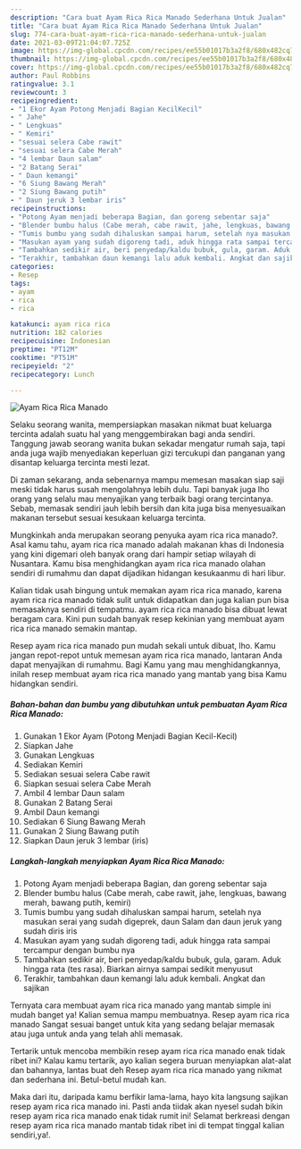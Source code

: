 ```yaml
---
description: "Cara buat Ayam Rica Rica Manado Sederhana Untuk Jualan"
title: "Cara buat Ayam Rica Rica Manado Sederhana Untuk Jualan"
slug: 774-cara-buat-ayam-rica-rica-manado-sederhana-untuk-jualan
date: 2021-03-09T21:04:07.725Z
image: https://img-global.cpcdn.com/recipes/ee55b01017b3a2f8/680x482cq70/ayam-rica-rica-manado-foto-resep-utama.jpg
thumbnail: https://img-global.cpcdn.com/recipes/ee55b01017b3a2f8/680x482cq70/ayam-rica-rica-manado-foto-resep-utama.jpg
cover: https://img-global.cpcdn.com/recipes/ee55b01017b3a2f8/680x482cq70/ayam-rica-rica-manado-foto-resep-utama.jpg
author: Paul Robbins
ratingvalue: 3.1
reviewcount: 3
recipeingredient:
- "1 Ekor Ayam Potong Menjadi Bagian KecilKecil"
- " Jahe"
- " Lengkuas"
- " Kemiri"
- "sesuai selera Cabe rawit"
- "sesuai selera Cabe Merah"
- "4 lembar Daun salam"
- "2 Batang Serai"
- " Daun kemangi"
- "6 Siung Bawang Merah"
- "2 Siung Bawang putih"
- " Daun jeruk 3 lembar iris"
recipeinstructions:
- "Potong Ayam menjadi beberapa Bagian, dan goreng sebentar saja"
- "Blender bumbu halus (Cabe merah, cabe rawit, jahe, lengkuas, bawang merah, bawang putih, kemiri)"
- "Tumis bumbu yang sudah dihaluskan sampai harum, setelah nya masukan serai yang sudah digeprek, daun Salam dan daun jeruk yang sudah diris iris"
- "Masukan ayam yang sudah digoreng tadi, aduk hingga rata sampai tercampur dengan bumbu nya"
- "Tambahkan sedikir air, beri penyedap/kaldu bubuk, gula, garam. Aduk hingga rata (tes rasa). Biarkan airnya sampai sedikit menyusut"
- "Terakhir, tambahkan daun kemangi lalu aduk kembali. Angkat dan sajikan"
categories:
- Resep
tags:
- ayam
- rica
- rica

katakunci: ayam rica rica 
nutrition: 182 calories
recipecuisine: Indonesian
preptime: "PT12M"
cooktime: "PT51M"
recipeyield: "2"
recipecategory: Lunch

---
```



![Ayam Rica Rica Manado](https://img-global.cpcdn.com/recipes/ee55b01017b3a2f8/680x482cq70/ayam-rica-rica-manado-foto-resep-utama.jpg)

Selaku seorang wanita, mempersiapkan masakan nikmat buat keluarga tercinta adalah suatu hal yang menggembirakan bagi anda sendiri. Tanggung jawab seorang  wanita bukan sekadar mengatur rumah saja, tapi anda juga wajib menyediakan keperluan gizi tercukupi dan panganan yang disantap keluarga tercinta mesti lezat.

Di zaman  sekarang, anda sebenarnya mampu memesan masakan siap saji meski tidak harus susah mengolahnya lebih dulu. Tapi banyak juga lho orang yang selalu mau menyajikan yang terbaik bagi orang tercintanya. Sebab, memasak sendiri jauh lebih bersih dan kita juga bisa menyesuaikan makanan tersebut sesuai kesukaan keluarga tercinta. 



Mungkinkah anda merupakan seorang penyuka ayam rica rica manado?. Asal kamu tahu, ayam rica rica manado adalah makanan khas di Indonesia yang kini digemari oleh banyak orang dari hampir setiap wilayah di Nusantara. Kamu bisa menghidangkan ayam rica rica manado olahan sendiri di rumahmu dan dapat dijadikan hidangan kesukaanmu di hari libur.

Kalian tidak usah bingung untuk memakan ayam rica rica manado, karena ayam rica rica manado tidak sulit untuk didapatkan dan juga kalian pun bisa memasaknya sendiri di tempatmu. ayam rica rica manado bisa dibuat lewat beragam cara. Kini pun sudah banyak resep kekinian yang membuat ayam rica rica manado semakin mantap.

Resep ayam rica rica manado pun mudah sekali untuk dibuat, lho. Kamu jangan repot-repot untuk memesan ayam rica rica manado, lantaran Anda dapat menyajikan di rumahmu. Bagi Kamu yang mau menghidangkannya, inilah resep membuat ayam rica rica manado yang mantab yang bisa Kamu hidangkan sendiri.

<!--inarticleads1-->

##### Bahan-bahan dan bumbu yang dibutuhkan untuk pembuatan Ayam Rica Rica Manado:

1. Gunakan 1 Ekor Ayam (Potong Menjadi Bagian Kecil-Kecil)
1. Siapkan  Jahe
1. Gunakan  Lengkuas
1. Sediakan  Kemiri
1. Sediakan sesuai selera Cabe rawit
1. Siapkan sesuai selera Cabe Merah
1. Ambil 4 lembar Daun salam
1. Gunakan 2 Batang Serai
1. Ambil  Daun kemangi
1. Sediakan 6 Siung Bawang Merah
1. Gunakan 2 Siung Bawang putih
1. Siapkan  Daun jeruk 3 lembar (iris)




<!--inarticleads2-->

##### Langkah-langkah menyiapkan Ayam Rica Rica Manado:

1. Potong Ayam menjadi beberapa Bagian, dan goreng sebentar saja
1. Blender bumbu halus (Cabe merah, cabe rawit, jahe, lengkuas, bawang merah, bawang putih, kemiri)
1. Tumis bumbu yang sudah dihaluskan sampai harum, setelah nya masukan serai yang sudah digeprek, daun Salam dan daun jeruk yang sudah diris iris
1. Masukan ayam yang sudah digoreng tadi, aduk hingga rata sampai tercampur dengan bumbu nya
1. Tambahkan sedikir air, beri penyedap/kaldu bubuk, gula, garam. Aduk hingga rata (tes rasa). Biarkan airnya sampai sedikit menyusut
1. Terakhir, tambahkan daun kemangi lalu aduk kembali. Angkat dan sajikan




Ternyata cara membuat ayam rica rica manado yang mantab simple ini mudah banget ya! Kalian semua mampu membuatnya. Resep ayam rica rica manado Sangat sesuai banget untuk kita yang sedang belajar memasak atau juga untuk anda yang telah ahli memasak.

Tertarik untuk mencoba membikin resep ayam rica rica manado enak tidak ribet ini? Kalau kamu tertarik, ayo kalian segera buruan menyiapkan alat-alat dan bahannya, lantas buat deh Resep ayam rica rica manado yang nikmat dan sederhana ini. Betul-betul mudah kan. 

Maka dari itu, daripada kamu berfikir lama-lama, hayo kita langsung sajikan resep ayam rica rica manado ini. Pasti anda tiidak akan nyesel sudah bikin resep ayam rica rica manado enak tidak rumit ini! Selamat berkreasi dengan resep ayam rica rica manado mantab tidak ribet ini di tempat tinggal kalian sendiri,ya!.

